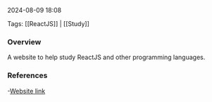 
2024-08-09 18:08

Tags: [[ReactJS]] | [[Study]]

### Overview
A website to help study ReactJS and other programming languages.

### References
-[Website link](https://bigfrontend.dev/)
